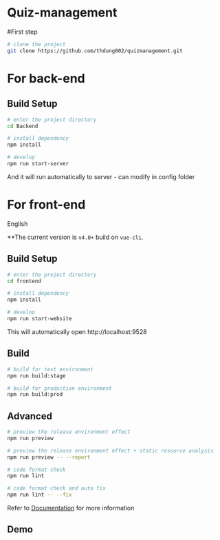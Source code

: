 # Quiz-management
#First step
```bash
# clone the project
git clone https://github.com/thdung002/quizmanagement.git
```
# For back-end

## Build Setup

```bash
# enter the project directory
cd Backend

# install dependency
npm install

# develop
npm run start-server
```

And it will run automatically to server - can modify in config folder

# For front-end

English 




**The current version is `v4.0+` build on `vue-cli`. 


## Build Setup

```bash
# enter the project directory
cd frontend

# install dependency
npm install

# develop
npm run start-website
```

This will automatically open http://localhost:9528

## Build

```bash
# build for test environment
npm run build:stage

# build for production environment
npm run build:prod
```

## Advanced

```bash
# preview the release environment effect
npm run preview

# preview the release environment effect + static resource analysis
npm run preview -- --report

# code format check
npm run lint

# code format check and auto fix
npm run lint -- --fix
```

Refer to [Documentation](https://panjiachen.github.io/vue-element-admin-site/guide/essentials/deploy.html) for more information

## Demo